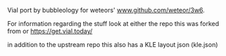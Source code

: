 Vial port by bubbleology for weteors' www.github.com/weteor/3w6.

For information regarding the stuff look at either the repo this was forked from or https://get.vial.today/

in addition to the upstream repo this also has a KLE layout json (kle.json)
